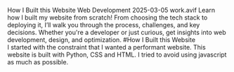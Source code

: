 How I Built this Website
Web Development
2025-03-05
work.avif
Learn how I built my website from scratch! From choosing the tech stack to deploying it, I’ll walk you through the process, challenges, and key decisions. Whether you're a developer or just curious, get insights into web development, design, and optimization.
#How I Built this Website  
I started with the constraint that I wanted a performant website. This website is built with Python, CSS and HTML. I tried to avoid using javascript as much as possible.
